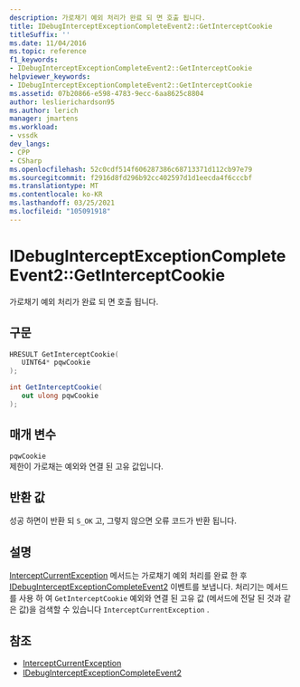 ```yaml
---
description: 가로채기 예외 처리가 완료 되 면 호출 됩니다.
title: IDebugInterceptExceptionCompleteEvent2::GetInterceptCookie
titleSuffix: ''
ms.date: 11/04/2016
ms.topic: reference
f1_keywords:
- IDebugInterceptExceptionCompleteEvent2::GetInterceptCookie
helpviewer_keywords:
- IDebugInterceptExceptionCompleteEvent2::GetInterceptCookie
ms.assetid: 07b20866-e598-4783-9ecc-6aa8625c8804
author: leslierichardson95
ms.author: lerich
manager: jmartens
ms.workload:
- vssdk
dev_langs:
- CPP
- CSharp
ms.openlocfilehash: 52c0cdf514f606287386c68713371d112cb97e79
ms.sourcegitcommit: f2916d8fd296b92cc402597d1d1eecda4f6cccbf
ms.translationtype: MT
ms.contentlocale: ko-KR
ms.lasthandoff: 03/25/2021
ms.locfileid: "105091918"
---
```

# <a name="idebuginterceptexceptioncompleteevent2getinterceptcookie"></a>IDebugInterceptExceptionCompleteEvent2::GetInterceptCookie
가로채기 예외 처리가 완료 되 면 호출 됩니다.

## <a name="syntax"></a>구문

```cpp
HRESULT GetInterceptCookie(
   UINT64* pqwCookie
);
```

```csharp
int GetInterceptCookie(
   out ulong pqwCookie
);
```

## <a name="parameters"></a>매개 변수
`pqwCookie`\
제한이 가로채는 예외와 연결 된 고유 값입니다.

## <a name="return-value"></a>반환 값
 성공 하면이 반환 되 `S_OK` 고, 그렇지 않으면 오류 코드가 반환 됩니다.

## <a name="remarks"></a>설명
 [InterceptCurrentException](../../../extensibility/debugger/reference/idebugstackframe3-interceptcurrentexception.md) 메서드는 가로채기 예외 처리를 완료 한 후 [IDebugInterceptExceptionCompleteEvent2](../../../extensibility/debugger/reference/idebuginterceptexceptioncompleteevent2.md) 이벤트를 보냅니다. 처리기는 메서드를 사용 하 여 `GetInterceptCookie` 예외와 연결 된 고유 값 (메서드에 전달 된 것과 같은 값)을 검색할 수 있습니다 `InterceptCurrentException` .

## <a name="see-also"></a>참조
- [InterceptCurrentException](../../../extensibility/debugger/reference/idebugstackframe3-interceptcurrentexception.md)
- [IDebugInterceptExceptionCompleteEvent2](../../../extensibility/debugger/reference/idebuginterceptexceptioncompleteevent2.md)
